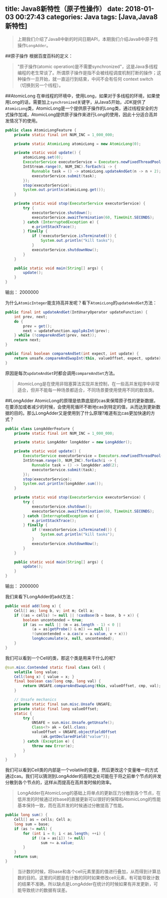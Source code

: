 title: Java8新特性（原子性操作）
date: 2018-01-03 00:27:43
categories: Java
tags: [Java,Java8新特性]
---
>上期我们介绍了Java8中新的时间日期API，本期我们介绍Java8中原子性操作`LongAdder`。

<!--more-->
##原子操作
根据百度百科的定义：
>"原子操作(atomic operation)是不需要synchronized"，这是Java多线程编程的老生常谈了。所谓原子操作是指不会被线程调度机制打断的操作；这种操作一旦开始，就一直运行到结束，中间不会有任何 context switch （切换到另一个线程）。

##AtomicLong
在单线程的环境中，使用Long，如果对于多线程的环境，如果使用Long的话，需要加上`synchronized`关键字，从Java5开始，JDK提供了`AtomicLong`类，AtomicLong是一个提供原子操作的Long类，通过线程安全的方式操作加减，AtomicLong提供原子操作来进行Long的使用，因此十分适合高并发情况下的使用。

```java
public class AtomicLongFeature {
	private static final int NUM_INC = 1_000_000;

	private static AtomicLong atomicLong = new AtomicLong(0);

	private static void update() {
		atomicLong.set(0);
		ExecutorService executorService = Executors.newFixedThreadPool(5);
		IntStream.range(0, NUM_INC).forEach(i -> {
			Runnable task = () -> atomicLong.updateAndGet(n -> n + 2);
			executorService.submit(task);
		});
		stop(executorService);
		System.out.println(atomicLong.get());
	}

	private static void stop(ExecutorService executorService) {
		try {
			executorService.shutdown();
			executorService.awaitTermination(60, TimeUnit.SECONDS);
		} catch (InterruptedException e) {
			e.printStackTrace();
		} finally {
			if (!executorService.isTerminated()) {
				System.out.println("kill tasks");
			}
			executorService.shutdownNow();
		}
	}

	public static void main(String[] args) {
		update();
	}
}
```
输出：
2000000

为什么`AtomicInteger`能支持高并发呢？看下`AtomicLong`的`updateAndGet`方法：

```java
public final int updateAndGet(IntUnaryOperator updateFunction) {
    int prev, next;
    do {
        prev = get();
        next = updateFunction.applyAsInt(prev);
    } while (!compareAndSet(prev, next));
    return next;
}

public final boolean compareAndSet(int expect, int update) {
    return unsafe.compareAndSwapInt(this, valueOffset, expect, update);
}
```

原因是每次`updateAndGet`时都会调用`compareAndSet`方法。

>AtomicLong是在使用非阻塞算法实现并发控制，在一些高并发程序中非常适合，但并不能每一种场景都适合，不同场景要使用使用不同的数值类。

##LongAdder
AtomicLong的原理是依靠底层的cas来保障原子性的更新数据，在要添加或者减少的时候，会使用死循环不断地cas到特定的值，从而达到更新数据的目的。那么LongAdder又是使用到了什么原理?难道有比cas更加快速的方式？

```java
public class LongAdderFeature {
	private static final int NUM_INC = 1_000_000;

	private static LongAdder longAdder = new LongAdder();

	private static void update() {
		ExecutorService executorService = Executors.newFixedThreadPool(5);
		IntStream.range(0, NUM_INC).forEach(i -> {
			Runnable task = () -> longAdder.add(2);
			executorService.submit(task);
		});
		stop(executorService);
		System.out.println(longAdder.sum());
	}

	private static void stop(ExecutorService executorService) {
		try {
			executorService.shutdown();
			executorService.awaitTermination(60, TimeUnit.SECONDS);
		} catch (InterruptedException e) {
			e.printStackTrace();
		} finally {
			if (!executorService.isTerminated()) {
				System.out.println("kill tasks");
			}
			executorService.shutdownNow();
		}
	}

	public static void main(String[] args) {
		update();
	}
}
```

输出：
2000000

我们来看下LongAdder的add方法：

```java
public void add(long x) {
    Cell[] as; long b, v; int m; Cell a;
    if ((as = cells) != null || !casBase(b = base, b + x)) {
        boolean uncontended = true;
        if (as == null || (m = as.length - 1) < 0 ||
            (a = as[getProbe() & m]) == null ||
            !(uncontended = a.cas(v = a.value, v + x)))
            longAccumulate(x, null, uncontended);
    }
}
```

我们可以看到一个Cell的类，那这个类是用来干什么的呢?

```java
@sun.misc.Contended static final class Cell {
    volatile long value;
    Cell(long x) { value = x; }
    final boolean cas(long cmp, long val) {
        return UNSAFE.compareAndSwapLong(this, valueOffset, cmp, val);
    }

    // Unsafe mechanics
    private static final sun.misc.Unsafe UNSAFE;
    private static final long valueOffset;
    static {
        try {
            UNSAFE = sun.misc.Unsafe.getUnsafe();
            Class<?> ak = Cell.class;
            valueOffset = UNSAFE.objectFieldOffset
                (ak.getDeclaredField("value"));
        } catch (Exception e) {
            throw new Error(e);
        }
    }
}
```

我们可以看到Cell类的内部是一个volatile的变量，然后更改这个变量唯一的方式通过cas。我们可以猜测到LongAdder的高明之处可能在于将之前单个节点的并发分散到各个节点的，这样从而提高在高并发时候的效率。

>LongAdder在AtomicLong的基础上将单点的更新压力分散到各个节点，在低并发的时候通过对base的直接更新可以很好的保障和AtomicLong的性能基本保持一致，而在高并发的时候通过分散提高了性能。

```java
public long sum() {
    Cell[] as = cells; Cell a;
    long sum = base;
    if (as != null) {
        for (int i = 0; i < as.length; ++i) {
            if ((a = as[i]) != null)
                sum += a.value;
        }
    }
    return sum;
}
```

>当计数的时候，将base和各个cell元素里面的值进行叠加，从而得到计算总数的目的。这里的问题是在计数的同时如果修改cell元素，有可能导致计数的结果不准确，所以缺点是LongAdder在统计的时候如果有并发更新，可能导致统计的数据有误差。
